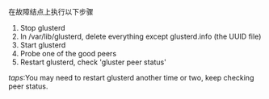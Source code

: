 在故障结点上执行以下步骤

1.	Stop glusterd
2.	In /var/lib/glusterd, delete everything except glusterd.info (the UUID file)
3.	Start glusterd
4.	Probe one of the good peers
5.	Restart glusterd, check 'gluster peer status'

*taps*:You may need to restart glusterd another time or two, keep checking peer status.

